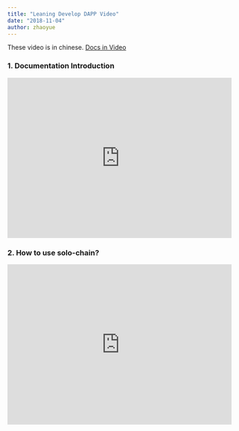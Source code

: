 ```yaml
---
title: "Leaning Develop DAPP Video"
date: "2018-11-04"
author: zhaoyue
---
```


These video is in chinese. [Docs in Video](https://github.com/xavizhao/Ontology-Development-Tutorial)

### 1. Documentation Introduction

<iframe frameborder="0" src="https://v.qq.com/txp/iframe/player.html?vid=u0784b610k9" allowFullScreen="true" width="100%" height="360"></iframe>


### 2. How to use solo-chain?

<iframe frameborder="0" src="https://v.qq.com/txp/iframe/player.html?vid=v0791tzf1ag" allowFullScreen="true" width="100%" height="360"></iframe>

